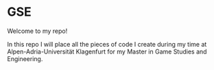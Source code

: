 # GSE
Welcome to my repo!

In this repo I will place all the pieces of code I create during my time at Alpen-Adria-Universität Klagenfurt for my Master in Game Studies and Engineering.
